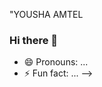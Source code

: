 


"YOUSHA AMTEL
### Hi there 👋

<!--
**YoushaAmtel/YoushaAmtel** is a ✨ _special_ ✨ repository because its `README.md` (this file) appears on your GitHub profile.

Here are some ideas to get you started:

- 🔭 I’m currently working on ...Cloud Applied Generative AI
- 🌱 I’m currently learning ...Cloud Applied Generative AI
- 👯 I’m looking to collaborate on ...
- 🤔 I’m looking for help with ...
- 💬 Ask me about ...HTML, CSS, Javascript , Typescript
- 📫 How to reach me: 
...### Hi there 👋
www.linkedin.com/in/yousha-amtel-b67313276



<!--
**YoushaAmtel/YoushaAmtel** is a ✨ _special_ ✨ repository because its `README.md` (this file) appears on your GitHub profile.

Here are some ideas to get you started:

- 🔭 I’m currently working on ...
- 🌱 I’m currently learning ...
- 👯 I’m looking to collaborate on ...
- 🤔 I’m looking for help with ...
- 💬 Ask me about ...
- 📫 How to reach me: ...through Linkedin 
- 😄 Pronouns: ...
- ⚡ Fun fact: ...
-->
- 😄 Pronouns: ...
- ⚡ Fun fact: ...
-->
